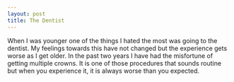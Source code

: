 ```yaml
---
layout: post
title: The Dentist
---
```

When I was younger one of the things I hated the most was going to the dentist. My feelings towards this have not changed but the experience gets worse as I get older. In the past two years I have had the misfortune of getting multiple crowns. It is one of those procedures that sounds routine but when you experience it, it is always worse than you expected.
